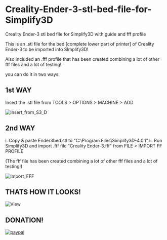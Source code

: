 # Creality-Ender-3-stl-bed-file-for-Simplify3D

Creality Ender-3 stl bed file for Simplify3D with guide and fff profile

This is an .stl file for the bed [complete lower part of printer] of Creality Ender-3 to be imported into SImplify3D!

Also included an .fff profile that has been created combining a lot of other fff files and a lot of testing!

you can do it in two ways:

1st WAY
-------
Insert the .stl file from TOOLS > OPTIONS > MACHINE > ADD

<img src="https://preview.ibb.co/mDQj1e/Insert_from_S3_D.jpg" alt="Insert_from_S3_D" border="0">

2nd WAY
-------
i.  Copy & paste Ender3bed.stl to "C:\Program Files\Simplify3D-4.0.1"
ii. Run Simplify3D and import .fff file "Creality Ender-3.fff" from FILE > IMPORT FF PROFILE

(The fff file has been created combining a lot of other fff files and a lot of testing!)

<img src="https://preview.ibb.co/hkzDSK/Import_FFF.jpg" alt="Import_FFF" border="0">

THATS HOW IT LOOKS!
-------------------
<img src="https://preview.ibb.co/byOQRp/View.jpg" alt="View" border="0">

DONATION!
---------
[![paypal](https://www.paypalobjects.com/en_US/i/btn/btn_donateCC_LG.gif)](https://www.paypal.com/cgi-bin/webscr?cmd=_s-xclick&hosted_button_id=PQ2LVFGLE457Y)
